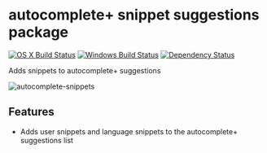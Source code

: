 # autocomplete+ snippet suggestions package

[![OS X Build Status](https://travis-ci.org/atom/autocomplete-snippets.svg)](https://travis-ci.org/atom/autocomplete-snippets)
[![Windows Build Status](https://ci.appveyor.com/api/projects/status/72kfi83l6cw90joy/branch/master?svg=true)](https://ci.appveyor.com/project/Atom/autocomplete-snippets/branch/master) [![Dependency Status](https://david-dm.org/atom/autocomplete-snippets.svg)](https://david-dm.org/atom/autocomplete-snippets)

Adds snippets to autocomplete+ suggestions

![autocomplete-snippets](http://s7.directupload.net/images/140411/kgdlgsgx.gif)

## Features

- Adds user snippets and language snippets to the autocomplete+ suggestions list

